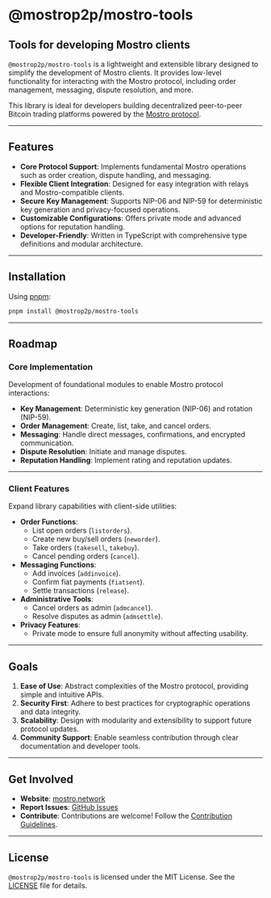 # @mostrop2p/mostro-tools

## Tools for developing Mostro clients

`@mostrop2p/mostro-tools` is a lightweight and extensible library designed to simplify the development of Mostro clients. It provides low-level functionality for interacting with the Mostro protocol, including order management, messaging, dispute resolution, and more.

This library is ideal for developers building decentralized peer-to-peer Bitcoin trading platforms powered by the [Mostro protocol](https://mostro.network/).

---

## **Features**

- **Core Protocol Support**: Implements fundamental Mostro operations such as order creation, dispute handling, and messaging.
- **Flexible Client Integration**: Designed for easy integration with relays and Mostro-compatible clients.
- **Secure Key Management**: Supports NIP-06 and NIP-59 for deterministic key generation and privacy-focused operations.
- **Customizable Configurations**: Offers private mode and advanced options for reputation handling.
- **Developer-Friendly**: Written in TypeScript with comprehensive type definitions and modular architecture.

---

## **Installation**

Using [pnpm](https://pnpm.io/):

```bash
pnpm install @mostrop2p/mostro-tools
```

---

## **Roadmap**

### **Core Implementation**

Development of foundational modules to enable Mostro protocol interactions:

- **Key Management**: Deterministic key generation (NIP-06) and rotation (NIP-59).
- **Order Management**: Create, list, take, and cancel orders.
- **Messaging**: Handle direct messages, confirmations, and encrypted communication.
- **Dispute Resolution**: Initiate and manage disputes.
- **Reputation Handling**: Implement rating and reputation updates.

---

### **Client Features**

Expand library capabilities with client-side utilities:

- **Order Functions**:
  - List open orders (`listorders`).
  - Create new buy/sell orders (`neworder`).
  - Take orders (`takesell`, `takebuy`).
  - Cancel pending orders (`cancel`).
- **Messaging Functions**:
  - Add invoices (`addinvoice`).
  - Confirm fiat payments (`fiatsent`).
  - Settle transactions (`release`).
- **Administrative Tools**:
  - Cancel orders as admin (`admcancel`).
  - Resolve disputes as admin (`admsettle`).
- **Privacy Features**:
  - Private mode to ensure full anonymity without affecting usability.

---

## **Goals**

1. **Ease of Use**: Abstract complexities of the Mostro protocol, providing simple and intuitive APIs.
2. **Security First**: Adhere to best practices for cryptographic operations and data integrity.
3. **Scalability**: Design with modularity and extensibility to support future protocol updates.
4. **Community Support**: Enable seamless contribution through clear documentation and developer tools.

---

## **Get Involved**

- **Website**: [mostro.network](https://mostro.network/)
- **Report Issues**: [GitHub Issues](https://github.com/MostroP2P/mostro-tools/issues)
- **Contribute**: Contributions are welcome! Follow the [Contribution Guidelines](https://github.com/MostroP2P/mostro-tools).

---

## **License**

`@mostrop2p/mostro-tools` is licensed under the MIT License. See the [LICENSE](https://github.com/MostroP2P/mostro-tools/blob/main/LICENSE) file for details.
